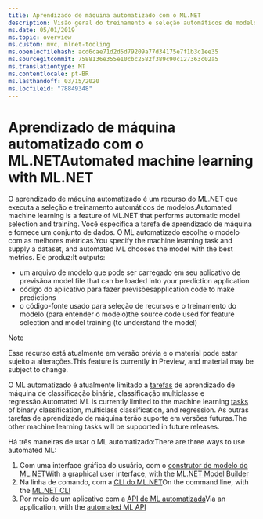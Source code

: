 ```yaml
---
title: Aprendizado de máquina automatizado com o ML.NET
description: Visão geral do treinamento e seleção automáticos de modelos
ms.date: 05/01/2019
ms.topic: overview
ms.custom: mvc, mlnet-tooling
ms.openlocfilehash: acd6cae71d2d5d79209a77d34175e7f1b3c1ee35
ms.sourcegitcommit: 7588136e355e10cbc2582f389c90c127363c02a5
ms.translationtype: MT
ms.contentlocale: pt-BR
ms.lasthandoff: 03/15/2020
ms.locfileid: "78849348"
---
```

# <a name="automated-machine-learning-with-mlnet"></a><span data-ttu-id="afc1a-103">Aprendizado de máquina automatizado com o ML.NET</span><span class="sxs-lookup"><span data-stu-id="afc1a-103">Automated machine learning with ML.NET</span></span>

<span data-ttu-id="afc1a-104">O aprendizado de máquina automatizado é um recurso do ML.NET que executa a seleção e treinamento automáticos de modelos.</span><span class="sxs-lookup"><span data-stu-id="afc1a-104">Automated machine learning is a feature of ML.NET that performs automatic model selection and training.</span></span> <span data-ttu-id="afc1a-105">Você especifica a tarefa de aprendizado de máquina e fornece um conjunto de dados. O ML automatizado escolhe o modelo com as melhores métricas.</span><span class="sxs-lookup"><span data-stu-id="afc1a-105">You specify the machine learning task and supply a dataset, and automated ML chooses the model with the best metrics.</span></span> <span data-ttu-id="afc1a-106">Ele produz:</span><span class="sxs-lookup"><span data-stu-id="afc1a-106">It outputs:</span></span>

- <span data-ttu-id="afc1a-107">um arquivo de modelo que pode ser carregado em seu aplicativo de previsão</span><span class="sxs-lookup"><span data-stu-id="afc1a-107">a model file that can be loaded into your prediction application</span></span>
- <span data-ttu-id="afc1a-108">código do aplicativo para fazer previsões</span><span class="sxs-lookup"><span data-stu-id="afc1a-108">application code to make predictions</span></span>
- <span data-ttu-id="afc1a-109">o código-fonte usado para seleção de recursos e o treinamento do modelo (para entender o modelo)</span><span class="sxs-lookup"><span data-stu-id="afc1a-109">the source code used for feature selection and model training (to understand the model)</span></span>

> [!NOTE]
> <span data-ttu-id="afc1a-110">Esse recurso está atualmente em versão prévia e o material pode estar sujeito a alterações.</span><span class="sxs-lookup"><span data-stu-id="afc1a-110">This feature is currently in Preview, and material may be subject to change.</span></span>

<span data-ttu-id="afc1a-111">O ML automatizado é atualmente limitado a [tarefas](resources/tasks.md) de aprendizado de máquina de classificação binária, classificação multiclasse e regressão.</span><span class="sxs-lookup"><span data-stu-id="afc1a-111">Automated ML is currently limited to the machine learning [tasks](resources/tasks.md) of binary classification, multiclass classification, and regression.</span></span> <span data-ttu-id="afc1a-112">As outras tarefas de aprendizado de máquina terão suporte em versões futuras.</span><span class="sxs-lookup"><span data-stu-id="afc1a-112">The other machine learning tasks will be supported in future releases.</span></span>

<span data-ttu-id="afc1a-113">Há três maneiras de usar o ML automatizado:</span><span class="sxs-lookup"><span data-stu-id="afc1a-113">There are three ways to use automated ML:</span></span>

1. <span data-ttu-id="afc1a-114">Com uma interface gráfica do usuário, com o [construtor de modelo do ML.NET](automate-training-with-model-builder.md)</span><span class="sxs-lookup"><span data-stu-id="afc1a-114">With a graphical user interface, with the [ML.NET Model Builder](automate-training-with-model-builder.md)</span></span>
1. <span data-ttu-id="afc1a-115">Na linha de comando, com a [CLI do ML.NET](automate-training-with-cli.md)</span><span class="sxs-lookup"><span data-stu-id="afc1a-115">On the command line, with the [ML.NET CLI](automate-training-with-cli.md)</span></span>
1. <span data-ttu-id="afc1a-116">Por meio de um aplicativo com a [API de ML automatizada](how-to-guides/how-to-use-the-automl-api.md)</span><span class="sxs-lookup"><span data-stu-id="afc1a-116">Via an application, with the [automated ML API](how-to-guides/how-to-use-the-automl-api.md)</span></span>
